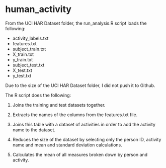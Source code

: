 # human_activity

From the UCI HAR Dataset folder, the run_analysis.R script loads the following:

* activity_labels.txt
* features.txt
* subject_train.txt
* X_train.txt
* y_train.txt
* subject_test.txt
* X_test.txt
* y_test.txt


Due to the size of the UCI HAR Dataset folder, I did not push it to Github.


The R script does the following:

1. Joins the training and test datasets together.

2. Extracts the names of the columns from the features.txt file.

3. Joins this table with a dataset of activities in order to add the activity name to the dataset. 

4. Reduces the size of the dataset by selecting only the person ID, activity name and mean and standard deviation calculations.

5. Calculates the mean of all measures broken down by person and activity.
